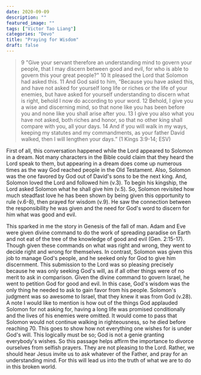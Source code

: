 ```yaml
---
date: 2020-09-09
description: ""
featured_image: ""
tags: ["Victor Tao Liang"]
categories: "Devo"
title: "Praying for Wisdom"
draft: false
---
```


>9 "Give your servant therefore an understanding mind to govern your people, that I may discern between good and evil, for who is able to govern this your great people?" 10 It pleased the Lord that Solomon had asked this. 11 And God said to him, “Because you have asked this, and have not asked for yourself long life or riches or the life of your enemies, but have asked for yourself understanding to discern what is right, behold I now do according to your word. 12 Behold, I give you a wise and discerning mind, so that none like you has been before you and none like you shall arise after you. 13 I give you also what you have not asked, both riches and honor, so that no other king shall compare with you, all your days. 14 And if you will walk in my ways, keeping my statutes and my commandments, as your father David walked, then I will lengthen your days.” (1 Kings 3:9-14; ESV)

First of all, this conversation happened while the Lord appeared to Solomon in a dream. Not many characters in the Bible could claim that they heard the Lord speak to them, but appearing in a dream does come up numerous times as the way God reached people in the Old Testament. Also, Solomon was the one favored by God out of David's sons to be the next king. And, Solomon loved the Lord and followed him (v.3). To begin his kingship, the Lord asked Solomon what he shall give him (v.5). So, Solomon revisited how much steadfast love he has been shown by being given this opportunity to rule (v.6-8), then prayed for wisdom (v.9). He saw the connection between the responsibility he was given and the need for God's word to discern for him what was good and evil.

This sparked in me the story in Genesis of the fall of man. Adam and Eve were given divine command to do the work of spreading paradise on Earth and not eat of the tree of the knowledge of good and evil (Gen. 2:15-17). Though given these commands on what was right and wrong, they went to decide right and wrong for themselves. In contrast, Solomon was given this job to manage God's people, and he seeked only for God to give him discernment. This submission to the Lord was so pleasing precisely because he was only seeking God's will, as if all other things were of no merit to ask in comparison. Given the divine command to govern Israel, he went to petition God for good and evil. In this case, God's wisdom was the only thing he needed to ask to gain favor from his people. Solomon's judgment was so awesome to Israel, that they knew it was from God (v.28). A note I would like to mention is how out of the things God applauded Solomon for not asking for, having a long life was promised conditionally and the lives of his enemies were omitted. It would come to pass that Solomon would not continue walking in righteousness, so he died before reaching 70. This goes to show how not everything one wishes for is under God's will. This logically must be so; God is not a genie granting everybody's wishes. So this passage helps affirm the importance to divorce ourselves from selfish prayers. They are not pleasing to the Lord. Rather, we should hear Jesus invite us to ask whatever of the Father, and pray for an understanding mind. For this will lead us into the truth of what we are to do in this broken world.